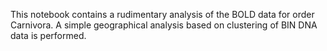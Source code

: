 This notebook contains a rudimentary analysis of the BOLD data for order Carnivora. A simple geographical analysis based on clustering of BIN DNA data is performed.
